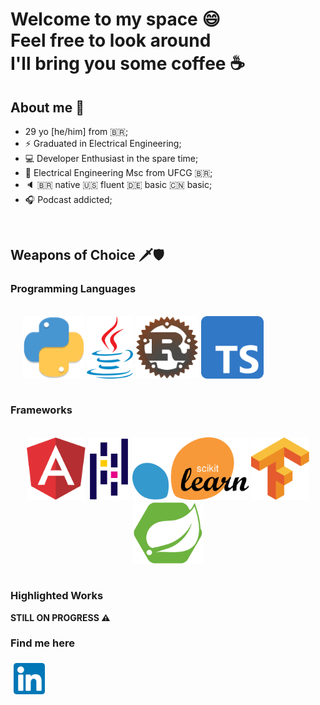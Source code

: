 # Welcome to my space :smile: <br/> Feel free to look around <br/> I'll bring you some coffee :coffee:
## About me :bust_in_silhouette:

- 29 yo [he/him] from :brazil:;
- :zap: Graduated in Electrical Engineering;
- :computer: Developer Enthusiast in the spare time;
- :microscope: Electrical Engineering Msc from UFCG :brazil:;
- :speaker: :brazil: native :us: fluent :de: basic :cn: basic;
- :headphones: Podcast addicted;

<br/>

## Weapons of Choice :dagger::shield:

### Programming Languages

<div style="display: flex; margin: 20px; align: center; text-align:center">
    <p>
        <img src="./assets/python-logo.png" style="height: 100px"/>
        <img src="./assets/java-logo.png" style="height: 100px"/>
        <img src="./assets/rust-logo.png" style="height: 100px"/>
        <img src="./assets/typescript-logo.png" style="height: 100px"/>
    </p>
</div>

### Frameworks

<div style="display: flex; margin: 20px; align: center;text-align:center">
    <p>
        <img src="./assets/angular-logo.png" style="height: 100px"/>
        <img src="./assets/pandas-logo.png" style="height: 100px"/>
        <img src="./assets/sklearn-logo.png" style="height: 100px"/>
        <img src="./assets/tensorflow-logo.png" style="height: 100px"/>
        <img src="./assets/spring-boot-logo.svg" style="height: 100px"/>
    </p>
</div>

### Highlighted Works

__STILL ON PROGRESS :warning:__

### Find me here

<p>
    <a href="https://www.linkedin.com/in/ntimesgurgel"><img src="./assets/linkedin.png" style="margin: 5px; width: 50px"></img></a>
</p>
